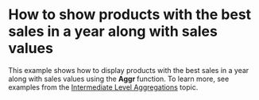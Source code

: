 # How to show products with the best sales in a year along with sales values


This example shows how to display products with the best sales in a year along with sales values using the <strong>Aggr </strong>function. To learn more, see examples from the <a href="https://documentation.devexpress.com/#Dashboard/CustomDocument115870">Intermediate Level Aggregations</a> topic.<br><br>

<br/>


